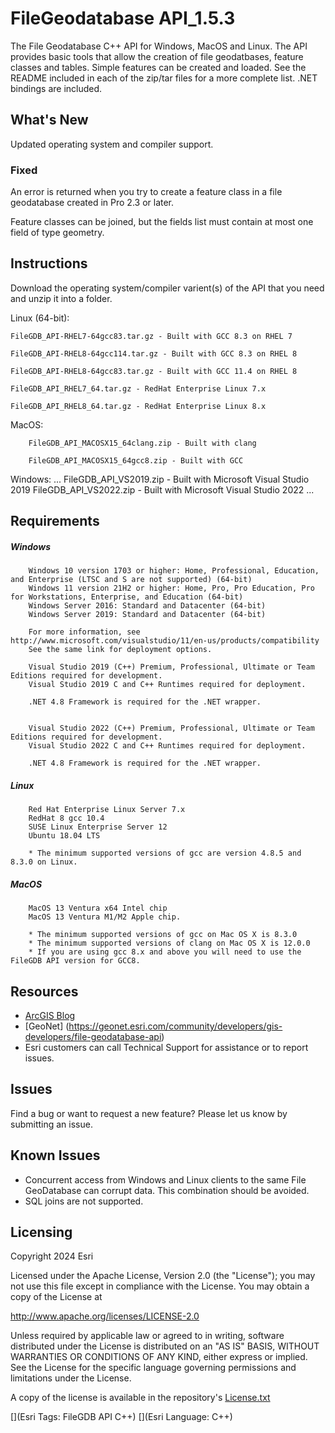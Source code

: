 # FileGeodatabase API_1.5.3
The File Geodatabase C++ API for Windows, MacOS and Linux. The API provides basic tools that allow the creation of file geodatbases, feature classes and tables. Simple features can be created and loaded. See the README included in each of the zip/tar files for a more complete list. .NET bindings are included.

## What's New
Updated operating system and compiler support.

### Fixed 
An error is returned when you try to create a feature class in a file geodatabase created in Pro 2.3 or later.

Feature classes can be joined, but the fields list must contain at most one field of type geometry.

## Instructions
Download the operating system/compiler varient(s) of the API that you need and unzip it into a folder.

Linux (64-bit):
        
	FileGDB_API-RHEL7-64gcc83.tar.gz - Built with GCC 8.3 on RHEL 7
        
	FileGDB_API-RHEL8-64gcc114.tar.gz - Built with GCC 8.3 on RHEL 8
        
	FileGDB_API-RHEL8-64gcc83.tar.gz - Built with GCC 11.4 on RHEL 8
        
	FileGDB_API_RHEL7_64.tar.gz - RedHat Enterprise Linux 7.x
        
	FileGDB_API_RHEL8_64.tar.gz - RedHat Enterprise Linux 8.x

MacOS:

        FileGDB_API_MACOSX15_64clang.zip - Built with clang
	
        FileGDB_API_MACOSX15_64gcc8.zip - Built with GCC

Windows:
...
	FileGDB_API_VS2019.zip - Built with Microsoft Visual Studio 2019
	FileGDB_API_VS2022.zip - Built with Microsoft Visual Studio 2022
...

## Requirements

##### Windows
        
        Windows 10 version 1703 or higher: Home, Professional, Education, and Enterprise (LTSC and S are not supported) (64-bit)
        Windows 11 version 21H2 or higher: Home, Pro, Pro Education, Pro for Workstations, Enterprise, and Education (64-bit)		
        Windows Server 2016: Standard and Datacenter (64-bit)
        Windows Server 2019: Standard and Datacenter (64-bit)
		
        For more information, see http://www.microsoft.com/visualstudio/11/en-us/products/compatibility
        See the same link for deployment options.
		
        Visual Studio 2019 (C++) Premium, Professional, Ultimate or Team Editions required for development.
        Visual Studio 2019 C and C++ Runtimes required for deployment.

        .NET 4.8 Framework is required for the .NET wrapper.

		
        Visual Studio 2022 (C++) Premium, Professional, Ultimate or Team Editions required for development.
        Visual Studio 2022 C and C++ Runtimes required for deployment.
        
        .NET 4.8 Framework is required for the .NET wrapper.
		 
##### Linux
        Red Hat Enterprise Linux Server 7.x
        RedHat 8 gcc 10.4
        SUSE Linux Enterprise Server 12
        Ubuntu 18.04 LTS
	
        * The minimum supported versions of gcc are version 4.8.5 and 8.3.0 on Linux.
		
##### MacOS
        MacOS 13 Ventura x64 Intel chip
        MacOS 13 Ventura M1/M2 Apple chip.
		
        * The minimum supported versions of gcc on Mac OS X is 8.3.0
        * The minimum supported versions of clang on Mac OS X is 12.0.0
		* If you are using gcc 8.x and above you will need to use the FileGDB API version for GCC8.

## Resources
* [ArcGIS Blog](http://blogs.esri.com/esri/arcgis/)
* [GeoNet] (https://geonet.esri.com/community/developers/gis-developers/file-geodatabase-api)
* Esri customers can call Technical Support for assistance or to report issues.

## Issues

Find a bug or want to request a new feature?  Please let us know by submitting an issue.

##  Known Issues 
* Concurrent access from Windows and Linux clients to the same File GeoDatabase can corrupt data. This combination should be avoided.
* SQL joins are not supported.


## Licensing
Copyright 2024 Esri

Licensed under the Apache License, Version 2.0 (the "License");
you may not use this file except in compliance with the License.
You may obtain a copy of the License at

   http://www.apache.org/licenses/LICENSE-2.0

Unless required by applicable law or agreed to in writing, software
distributed under the License is distributed on an "AS IS" BASIS,
WITHOUT WARRANTIES OR CONDITIONS OF ANY KIND, either express or implied.
See the License for the specific language governing permissions and
limitations under the License.

A copy of the license is available in the repository's [License.txt](License.txt)

[](Esri Tags: FileGDB API C++)
[](Esri Language: C++)​
